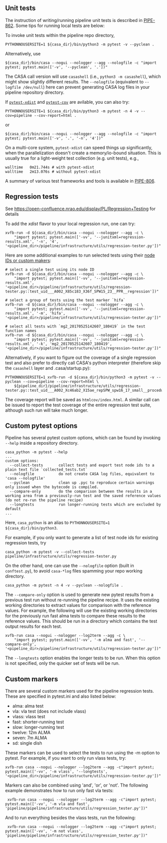 ## Unit tests

The instruction of writing/running pipeline unit tests is described in [PIPE-862](https://open-jira.nrao.edu/browse/PIPE-862). Some tips for running local tests are below:

To invoke unit tests within the pipeline repo directory,

```console
PYTHONNOUSERSITE=1 ${casa_dir}/bin/python3 -m pytest -v --pyclean .
```

Alternatively, use

```console
${casa_dir}/bin/casa --nogui --nologger --agg --nologfile -c "import pytest; pytest.main(['-v', '--pyclean', '.'])"
```

The CASA call version will use `casashell` (i.e., `python3 -m casashell`), which might show slightly different results.
The `--nologfile` (equivalent to `--logfile /dev/null`) here can prevent generating CASA log files in your pipeline repository directory.

If [`pytest-xdist`](https://pytest-xdist.readthedocs.io/en/latest) and [`pytest-cov`](https://pytest-cov.readthedocs.io/en/latest/config.html) are avilable, you can also try:

```console
PYTHONNOUSERSITE=1 ${casa_dir}/bin/python3 -m pytest -n 4 -v --cov=pipeline --cov-report=html .
```

or

```console
${casa_dir}/bin/casa --nogui --nologger --agg --nologfile -c "import pytest; pytest.main(['-v', '.', '-n', '4'])"
```

On a multi-core system, `pytest-xdist` can speed things up significantly, when the parallelization doesn't create a memory/io-bound situation. This is usually true for a light-weight test collection (e.g. unit tests), e.g.,

    walltime   0m21.744s # with pytest-xdist
    walltime   2m13.076s # without pytest-xdist

A summary of various test frameworks and tools is available in [PIPE-806](https://open-jira.nrao.edu/browse/PIPE-806).

## Regression tests

See https://open-confluence.nrao.edu/display/PL/Regression+Testing for details

To add the *xdist* flavor to your local regression run, one can try:

```console
xvfb-run -d ${casa_dir}/bin/casa --nogui --nologger --agg -c \
    "import pytest; pytest.main(['-vv', '--junitxml=regression-results.xml', '-n', '4', '<pipeline_dir>/pipeline/infrastructure/utils/regression-tester.py'])"
```

Here are some additional examples to run selected tests using their [node IDs or custom makers](https://docs.pytest.org/en/latest/example/markers.html):

```console
# select a single test using its node ID
xvfb-run -d ${casa_dir}/bin/casa --nogui --nologger --agg -c \
    "import pytest; pytest.main(['-vv', '--junitxml=regression-results.xml', '<pipeline_dir>/pipeline/infrastructure/utils/regression-tester.py::test_uid___A002_X85c183_X36f_SPW15_23__PPR__regression'])"
```

```console
# select a group of tests using the test marker `hifa`
xvfb-run -d ${casa_dir}/bin/casa --nogui --nologger --agg -c \
    "import pytest; pytest.main(['-vv', '--junitxml=regression-results.xml', '-m', 'hifa', '<pipeline_dir>/pipeline/infrastructure/utils/regression-tester.py'])"
```

```console
# select all tests with `mg2_20170525142607_180419` in the test function names
xvfb-run -d ${casa_dir}/bin/casa --nogui --nologger --agg -c \
    "import pytest; pytest.main(['-vv', '--junitxml=regression-results.xml', '-k', 'mg2_20170525142607_180419', '<pipeline_dir>/pipeline/infrastructure/utils/regression-tester.py'])"
```

Alternatively, if you want to figure out the coverage of a single regression test and also prefer to directly call CASA's python interpreter (therefore skip the `casashell` layer and .casa/startup.py):

```console
PYTHONNOUSERSITE=1 xvfb-run -d ${casa_dir}/bin/python3 -m pytest -v --pyclean --cov=pipeline --cov-report=html \
    ${pipeline_dir}/pipeline/infrastructure/utils/regression-tester.py::test_uid___A002_Xc46ab2_X15ae_repSPW_spw16_17_small__procedure_hifa_calimage__regression
```
The coverage report will be saved as `htmlcov/index.html`. A similar call can be issued to report the test coverage of the entire regression test suite, although such run will take much longer. 

## Custom pytest options

Pipeline has several pytest custom options, which can be found by invoking `--help` inside a repository directory.

```console
casa_python -m pytest --help
...
custom options:
  --collect-tests       collect tests and export test node ids to a plain text file `collected_tests.txt`
  --nologfile           do not create CASA log files, equivalent to 'casa --nologfile'
  --pyclean             clean up .pyc to reproduce certain warnings only issued when the bytecode is compiled.
  --compare-only        do the comparison between the results in a working area from a previously-run test and the saved reference values (do not re-run the pipeline recipe)
  --longtests           run longer-running tests which are excluded by default
...
```

Here, `casa_python` is an alias to `PYTHONNOUSERSITE=1 ${casa_dir}/bin/python3`.

For example, if you only want to generate a list of test node ids for existing regression tests, try

```console
casa_python -m pytest -v --collect-tests pipeline/infrastructure/utils/regression-tester.py
```

On the other hand, one can use the `--nologfile` option (built in `conftest.py`), to avoid `casa-*log` files spamming your repo working directory.

```console
casa_python -m pytest -n 4 -v --pyclean --nologfile .
```

The `--compare-only` option is used to generate new pytest results from a previous test run without re-running the pipeline recipe. It uses the existing working directories to
extract values for comparison with the reference values. For example, the following will use the existing working directories for the previously run fast alma tests to compare
these results to the reference values. This should be run in a directory which contains the test output results for each test. 

```console
xvfb-run casa --nogui --nologger --log2term --agg -c \
    "import pytest; pytest.main(['-vv', '-m alma and fast', '--compare-only', '<pipeline_dir>/pipeline/infrastructure/utils/regression-tester.py'])"
```

The `--longtests` option enables the longer tests to be run. When this option is not specified, only the quicker set of tests will be run. 

## Custom markers

There are several custom markers used for the pipeline regression tests. These are specified in pytest.ini and also listed below: 

* alma: alma test
* vla: vla test (does not include vlass)
* vlass: vlass test
* fast: shorter-running test
* slow: longer-running test
* twelve: 12m ALMA 
* seven: 7m ALMA
* sd: single dish

These markers can be used to select the tests to run using the -m option to pytest. For example, if you want to only run vlass tests, try: 

```console
xvfb-run casa --nogui --nologger --log2term --agg -c"import pytest; pytest.main(['-vv', '-m vlass', '--longtests', '<pipeline_dir>/pipeline/infrastructure/utils/regression-tester.py'])"
```

 Markers can also be combined using 'and', 'or', or 'not'. The following example demonstrates how to run only fast vla tests: 

```console
 xvfb-run casa --nogui --nologger --log2term --agg -c"import pytest; pytest.main(['-vv', '-m vla and fast', 'pipeline/pipeline/infrastructure/utils/regression_tester.py'])"
```

And to run everything besides the vlass tests, run the following: 

```console
 xvfb-run casa --nogui --nologger --log2term --agg -c"import pytest; pytest.main(['-vv', '-m not vlass', 'pipeline/pipeline/infrastructure/utils/regression_tester.py'])"
```

